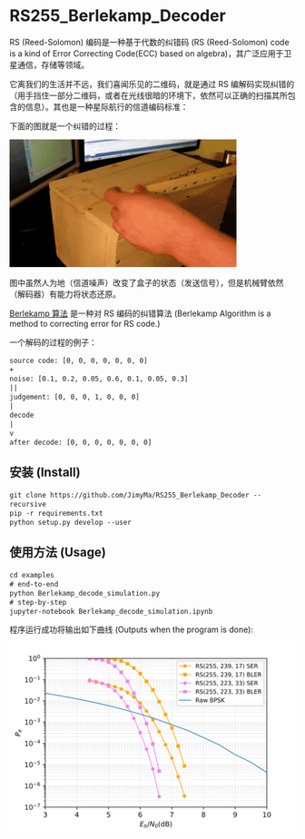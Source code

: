 # RS255_Berlekamp_Decoder

RS (Reed-Solomon) 编码是一种基于代数的纠错码 (RS (Reed-Solomon) code is a kind of Error Correcting Code(ECC) based on algebra)，其广泛应用于卫星通信，存储等领域。

它离我们的生活并不远，我们喜闻乐见的二维码，就是通过 RS 编解码实现纠错的（用手挡住一部分二维码，或者在光线很暗的环境下，依然可以正确的扫描其所包含的信息）。其也是一种星际航行的信道编码标准：

下面的图就是一个纠错的过程：

![useless_box](imgs/../docs/imgs/useless_box.gif)

图中虽然人为地（信道噪声）改变了盒子的状态（发送信号），但是机械臂依然（解码器）有能力将状态还原。

[Berlekamp 算法](https://jimyma.github.io/2018/07/09/Berlekamp_algorithm/) 是一种对 RS 编码的纠错算法 (Berlekamp Algorithm is a method to correcting error for RS code.)

一个解码的过程的例子：
``` 
source code: [0, 0, 0, 0, 0, 0, 0]
+
noise: [0.1, 0.2, 0.05, 0.6, 0.1, 0.05, 0.3]
||
judgement: [0, 0, 0, 1, 0, 0, 0]
|
decode
|
v
after decode: [0, 0, 0, 0, 0, 0, 0]
```

## 安装 (Install)
``` shell
git clone https://github.com/JimyMa/RS255_Berlekamp_Decoder --recursive
pip -r requirements.txt
python setup.py develop --user
```

## 使用方法 (Usage)
``` shell
cd examples
# end-to-end
python Berlekamp_decode_simulation.py
# step-by-step
jupyter-notebook Berlekamp_decode_simulation.ipynb
```
程序运行成功将输出如下曲线 (Outputs when the program is done):
![性能曲线](imgs/../docs/imgs/RS255.svg)

